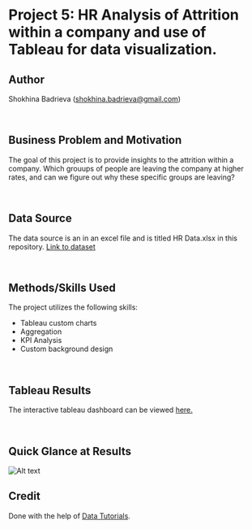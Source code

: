 # Project 5: HR Analysis of Attrition within a company and use of Tableau for data visualization.

## Author
Shokhina Badrieva
(shokhina.badrieva@gmail.com)

<br>

## Business Problem and Motivation
The goal of this project is to provide insights to the attrition within a company. Which grouups of people are leaving the company at higher rates, and can we figure out why these specific groups are leaving?

<br>

## Data Source
The data source is an in an excel file and is titled HR Data.xlsx in this repository. [Link to dataset](https://github.com/sbadrieva/PortfolioProjects/blob/main/%5BExcel%2C%20Tableau%5D%20HR_Analysis_Dashboard/HR%20Data.xlsx)

<br>

## Methods/Skills Used
The project utilizes the following skills:
* Tableau custom charts
* Aggregation
* KPI Analysis
* Custom background design


<br>

## Tableau Results
The interactive tableau dashboard can be viewed [here.]([https://public.tableau.com/app/profile/shokhina.badrieva/viz/COVID_Exploration_Project/Dashboard1?publish=yes](https://public.tableau.com/app/profile/shokhina.badrieva/viz/HR_Dashboard_16791903684200/HRDashboard))

<br>

## Quick Glance at Results
![Alt text](Tableau_Dashboard_Image.jpg "HR Analysis Dashboard")

## Credit
Done with the help of [Data Tutorials]([https://www.youtube.com/watch?v=qfyynHBFOsM](https://www.youtube.com/watch?v=oTyCZVnNVZA)). 
